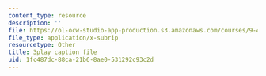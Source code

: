 ```yaml
---
content_type: resource
description: ''
file: https://ol-ocw-studio-app-production.s3.amazonaws.com/courses/9-40-introduction-to-neural-computation-spring-2018/1fc487dc88ca21b68ae0531292c93c2d_osYGG7TKcz8.srt
file_type: application/x-subrip
resourcetype: Other
title: 3play caption file
uid: 1fc487dc-88ca-21b6-8ae0-531292c93c2d
---
```

